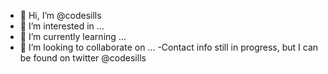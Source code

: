 - 👋 Hi, I’m @codesills
- 👀 I’m interested in ...
- 🌱 I’m currently learning ...
- 💞️ I’m looking to collaborate on ...
-Contact info still in progress, but I can be found on twitter @codesills
